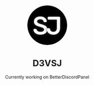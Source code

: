 <p align="center">
    <img style="border-radius: 100px" width="128" height="128" src="images/D3VSJ.png">
</p>
<h1 align="center">D3VSJ</h1>
<p align="center">Currently working on BetterDiscordPanel</p>


